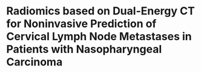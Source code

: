 # Radiomics based on Dual-Energy CT for Noninvasive Prediction of Cervical Lymph Node Metastases in Patients with Nasopharyngeal Carcinoma
